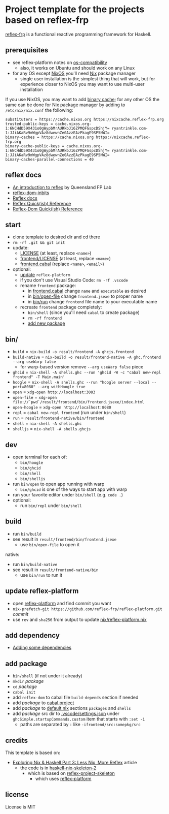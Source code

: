# Project template for the projects based on reflex-frp

[reflex-frp](https://reflex-frp.org) is a functional reactive programming framework for Haskell.

## prerequisites

- see reflex-platform notes on [os-compatibility](https://github.com/reflex-frp/reflex-platform#os-compatibility)
  - also, it works on Ubuntu and should work on any Linux
- for any OS except [NixOS](https://nixos.org/nixos/) you'll need [Nix](https://nixos.org/nix/manual/#ch-installing-binary) package manager
  - single user installation is the simplest thing that will work, but for experience closer to NixOS you may want to use multi-user installation

If you use NixOS, you may want to add [binary cache](https://github.com/reflex-frp/reflex-platform/blob/develop/notes/NixOS.md); for any other OS the same can be done for Nix package manager by adding to `/etc/nix/nix.conf` the following:

```
substituters = https://cache.nixos.org https://nixcache.reflex-frp.org
trusted-public-keys = cache.nixos.org-1:6NCHdD59X431o0gWypbMrAURkbJ16ZPMQFGspcDShjY= ryantrinkle.com-1:JJiAKaRv9mWgpVAz8dwewnZe0AzzEAzPkagE9SP5NWI=
binary-caches = https://cache.nixos.org https://nixcache.reflex-frp.org
binary-cache-public-keys = cache.nixos.org-1:6NCHdD59X431o0gWypbMrAURkbJ16ZPMQFGspcDShjY= ryantrinkle.com-1:JJiAKaRv9mWgpVAz8dwewnZe0AzzEAzPkagE9SP5NWI=
binary-caches-parallel-connections = 40
```

## reflex docs

- [An introduction to reflex](https://qfpl.io/posts/reflex/basics/introduction/) by Queensland FP Lab
- [reflex-dom-inbits](https://github.com/hansroland/reflex-dom-inbits)
- [Reflex docs](http://docs.reflex-frp.org/en/latest/reflex_docs.html)
- [Reflex Quick(ish) Reference](https://github.com/reflex-frp/reflex/blob/develop/Quickref.md)
- [Reflex-Dom Quick(ish) Reference](https://github.com/reflex-frp/reflex-dom/blob/develop/Quickref.md)

## start

- clone template to desired dir and cd there
- `rm -rf .git && git init`
- update:
  - [LICENSE](LICENSE) (at least, replace `<name>`)
  - [frontend/LICENSE](frontend/LICENSE) (at least, replace `<name>`)
  - [frontend.cabal](frontend/frontend.cabal) (replace `<name>`, `<email>`)
- optional:
  - [update](#update-reflex-platform) `reflex-platform`
  - if you don't use Visual Studio Code: `rm -rf .vscode`
  - rename `frontend` package:
    - in [frontend.cabal](frontend/frontend.cabal) change `name` and `executable` as desired
    - in [bin/open-file](bin/open-file) change `frontend.jsexe` to proper name
    - in [bin/run](bin/open-file) change `frontend` file name to your executable name
  - recreate `frontend` package completely:
    - `bin/shell` (since you'll need `cabal` to create package)
    - `rm -rf frontend`
    - [add new package](#add-package)

## bin/

- `build` = `nix-build -o result/frontend -A ghcjs.frontend`
- `build-native` = `nix-build -o result/frontend-native -A ghc.frontend --arg useWarp false`
  - for warp-based version remove `--arg useWarp false` piece
- `ghcid` = `nix-shell -A shells.ghc --run 'ghcid -W -c "cabal new-repl frontend" -T Main.main'`
- `hoogle` = `nix-shell -A shells.ghc --run "hoogle server --local --port=8080" --arg withHoogle true`
- `open` = `xdg-open http://localhost:3003`
- `open-file` = ``xdg-open file://`pwd`/result/frontend/bin/frontend.jsexe/index.html``
- `open-hoogle` = `xdg-open http://localhost:8080`
- `repl` = `cabal new-repl frontend` (run under `bin/shell`)
- `run` = `result/frontend-native/bin/frontend`
- `shell` = `nix-shell -A shells.ghc`
- `shelljs` = `nix-shell -A shells.ghcjs`

## dev

- open terminal for each of:
  - `bin/hoogle`
  - `bin/ghcid`
  - `bin/shell`
  - `bin/shelljs`
- run `bin/open` to open app running with warp
  - `bin/ghcid` is one of the ways to start app with warp
- run your favorite editor under `bin/shell` (e.g. `code .`)
- optional:
  - run `bin/repl` under `bin/shell`

## build

- run `bin/build`
- see result in `result/frontend/bin/frontend.jsexe`
  - use `bin/open-file` to open it

native:

- run `bin/build-native`
- see result in `result/frontend-native/bin`
  - use `bin/run` to run it

## update reflex-platform

- open [reflex-platform](https://github.com/reflex-frp/reflex-platform) and find commit you want
- `nix-prefetch-git https://github.com/reflex-frp/reflex-platform.git` _commit_
- use `rev` and `sha256` from output to update [nix/reflex-platform.nix](nix/reflex-platform.nix)

## add dependency

- [Adding some dependencies](https://cah6.github.io/technology/nix-haskell-3/#adding-some-dependencies)

## add package

- `bin/shell` (if not under it already)
- `mkdir` _package_
- `cd` _package_
- `cabal init`
- add `reflex-dom` to cabal file `build-depends` section if needed
- add _package_ to [cabal.project](cabal.project)
- add _package_ to [default.nix](default.nix) sections `packages` and `shells`
- add _package_ src dir to [.vscode/settings.json](.vscode/settings.json) under `ghcSimple.startupCommands.custom` item that starts with `:set -i`
  - paths are separated by `:` like `-ifrontend/src:somepkg/src`

## credits

This template is based on:

- [Exploring Nix & Haskell Part 3: Less Nix, More Reflex](https://cah6.github.io/technology/nix-haskell-3/) article
  - the code is in [haskell-nix-skeleton-2](https://github.com/cah6/haskell-nix-skeleton-2)
    - which is based on [reflex-project-skeleton](https://github.com/ElvishJerricco/reflex-project-skeleton)
      - which uses [reflex-platform](https://github.com/reflex-frp/reflex-platform)

## license

License is MIT
